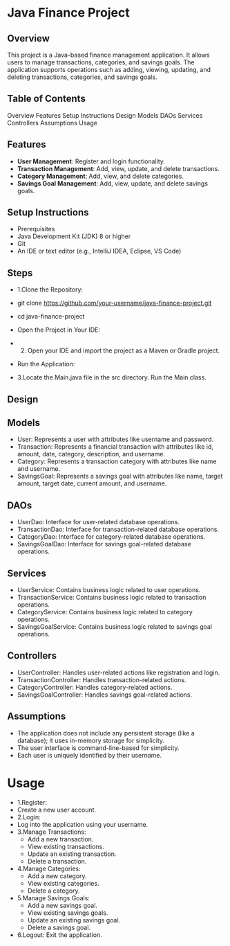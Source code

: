 #  Java Finance Project

## Overview

This project is a Java-based finance management application. It allows users to manage transactions, categories, and savings goals.
The application supports operations such as adding, viewing, updating, and deleting transactions, categories, and savings goals.


## Table of Contents

Overview
Features
Setup Instructions
Design
Models
DAOs
Services
Controllers
Assumptions
Usage


## Features

- **User Management**: Register and login functionality.
- **Transaction Management**: Add, view, update, and delete transactions.
- **Category Management**: Add, view, and delete categories.
- **Savings Goal Management**: Add, view, update, and delete savings goals.


## Setup Instructions
- Prerequisites
- Java Development Kit (JDK) 8 or higher
- Git
- An IDE or text editor (e.g., IntelliJ IDEA, Eclipse, VS Code)

## Steps

- 1.Clone the Repository:

- git clone https://github.com/your-username/java-finance-project.git
- cd java-finance-project
- Open the Project in Your IDE:

- 2. Open your IDE and import the project as a Maven or Gradle project.
- Run the Application:

- 3.Locate the Main.java file in the src directory.
Run the Main class.


## Design

## Models

- User: Represents a user with attributes like username and password.
- Transaction: Represents a financial transaction with attributes like id, amount, date, category, description, and username.
- Category: Represents a transaction category with attributes like name and username.
- SavingsGoal: Represents a savings goal with attributes like name, target amount, target date, current amount, and username.

## DAOs

- UserDao: Interface for user-related database operations.
- TransactionDao: Interface for transaction-related database operations.
- CategoryDao: Interface for category-related database operations.
- SavingsGoalDao: Interface for savings goal-related database operations.


## Services

- UserService: Contains business logic related to user operations.
- TransactionService: Contains business logic related to transaction operations.
- CategoryService: Contains business logic related to category operations.
- SavingsGoalService: Contains business logic related to savings goal operations.


## Controllers
- UserController: Handles user-related actions like registration and login.
- TransactionController: Handles transaction-related actions.
- CategoryController: Handles category-related actions.
- SavingsGoalController: Handles savings goal-related actions.


## Assumptions
- The application does not include any persistent storage (like a database); it uses in-memory storage for simplicity.
- The user interface is command-line-based for simplicity.
- Each user is uniquely identified by their username.



# Usage

- 1.Register:
- Create a new user account.
- 2.Login:
- Log into the application using your username.
- 3.Manage Transactions:
  - Add a new transaction.
  - View existing transactions.
  - Update an existing transaction.
  - Delete a transaction.
- 4.Manage Categories:
  - Add a new category.
  - View existing categories.
  - Delete a category.
- 5.Manage Savings Goals:
  - Add a new savings goal.
  - View existing savings goals.
  - Update an existing savings goal.
  - Delete a savings goal.
- 6.Logout: Exit the application.
